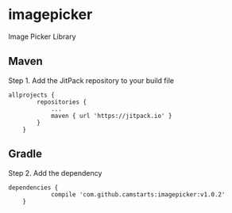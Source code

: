 # imagepicker
Image Picker Library

## Maven
Step 1. Add the JitPack repository to your build file
```
allprojects {
		repositories {
			...
			maven { url 'https://jitpack.io' }
		}
	}
```

## Gradle
Step 2. Add the dependency
```
dependencies {
	        compile 'com.github.camstarts:imagepicker:v1.0.2'
	}
```
